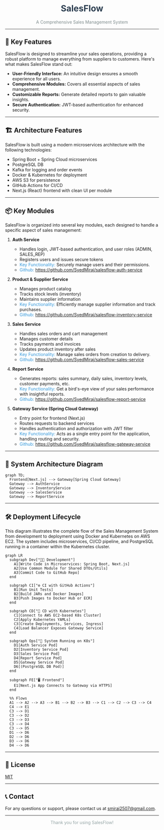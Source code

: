 <div align="center">
  <h1 style="color: #2c3e50;">SalesFlow</h1>
  <p style="color: #7f8c8d;">A Comprehensive Sales Management System</p>
</div>

---

## 🌟 Key Features

SalesFlow is designed to streamline your sales operations, providing a robust platform to manage everything from suppliers to customers. Here's what makes SalesFlow stand out:

* **User-Friendly Interface:** An intuitive design ensures a smooth experience for all users.
* **Comprehensive Modules:** Covers all essential aspects of sales management.
* **Customizable Reports:** Generate detailed reports to gain valuable insights.
* **Secure Authentication:** JWT-based authentication for enhanced security.


---

## 🏗️ Architecture Features

SalesFlow is built using a modern microservices architecture with the following technologies:

* Spring Boot + Spring Cloud microservices
* PostgreSQL DB
* Kafka for logging and order events
* Docker & Kubernetes for deployment
* AWS S3 for persistence
* GitHub Actions for CI/CD
* Next.js (React) frontend with clean UI per module

---

## 📦 Key Modules

SalesFlow is organized into several key modules, each designed to handle a specific aspect of sales management:

1.  **Auth Service**
    * Handles login, JWT-based authentication, and user roles (ADMIN, SALES\_REP)
    * Registers users and issues secure tokens
    * <span style="color: #3498db;">Key Functionality:</span> Securely manage users and their permissions.
    * <span style="color: #3498db;">Github:</span> https://github.com/SyedMiraj/salesflow-auth-service

2.  **Product & Supplier Service**
    * Manages product catalog
    * Tracks stock levels (inventory)
    * Maintains supplier information
    * <span style="color: #3498db;">Key Functionality:</span> Efficiently manage supplier information and track purchases.
    * <span style="color: #3498db;">Github:</span> https://github.com/SyedMiraj/salesflow-inventory-service

3.  **Sales Service**
    * Handles sales orders and cart management
    * Manages customer details
    * Tracks payments and invoices
    * Updates product inventory after sales
    * <span style="color: #3498db;">Key Functionality:</span> Manage sales orders from creation to delivery.
    * <span style="color: #3498db;">Github:</span> https://github.com/SyedMiraj/salesflow-sales-service

4.  **Report Service**
    * Generates reports: sales summary, daily sales, inventory levels, customer payments, etc.
    * <span style="color: #3498db;">Key Functionality:</span> Get a bird's-eye view of your sales performance with insightful reports.
    * <span style="color: #3498db;">Github:</span> https://github.com/SyedMiraj/salesflow-report-service

5.  **Gateway Service (Spring Cloud Gateway)**
    * Entry point for frontend (Next.js)
    * Routes requests to backend services
    * Handles authentication and authorization with JWT filter
    * <span style="color: #3498db;">Key Functionality:</span> Acts as a single entry point for the application, handling routing and security.
    * <span style="color: #3498db;">Github:</span> https://github.com/SyedMiraj/salesflow-gateway-service

---

## 🧭 System Architecture Diagram

```mermaid
graph TD;
  Frontend[Next.js] --> Gateway[Spring Cloud Gateway]
  Gateway --> AuthService
  Gateway --> InventoryService
  Gateway --> SalesService
  Gateway --> ReportService
```

---

## 🛠️ Deployment Lifecycle

This diagram illustrates the complete flow of the Sales Management System from development to deployment using Docker and Kubernetes on AWS EC2. The system includes microservices, CI/CD pipeline, and PostgreSQL running in a container within the Kubernetes cluster.

```mermaid
graph LR
  subgraph Dev["🧑‍💻 Development"]
    A1[Write Code in Microservices: Spring Boot, Next.js]
    A2[Use Common Module for Shared DTOs/Utils]
    A3[Commit Code to GitHub Repo]
  end

  subgraph CI["⚙️ CI with GitHub Actions"]
    B1[Run Unit Tests]
    B2[Build JARs and Docker Images]
    B3[Push Images to Docker Hub or ECR]
  end

  subgraph CD["🚀 CD with Kubernetes"]
    C1[Connect to AWS EC2-based K8s Cluster]
    C2[Apply Kubernetes YAMLs]
    C3[Create Deployments, Services, Ingress]
    C4[Load Balancer Exposes Gateway Service]
  end

  subgraph Ops["🧩 System Running on K8s"]
    D1[Auth Service Pod]
    D2[Inventory Service Pod]
    D3[Sales Service Pod]
    D4[Report Service Pod]
    D5[Gateway Service Pod]
    D6[(PostgreSQL DB Pod)]
  end

  subgraph FE["🖥️ Frontend"]
    E1[Next.js App Connects to Gateway via HTTPS]
  end

  %% Flows
  A1 --> A2 --> A3 --> B1 --> B2 --> B3 --> C1 --> C2 --> C3 --> C4
  C4 --> E1
  C3 --> D1
  C3 --> D2
  C3 --> D3
  C3 --> D4
  C3 --> D5
  D1 --> D6
  D2 --> D6
  D3 --> D6
  D4 --> D6
```

---

## 📄 License

[MIT](LICENSE)

---

## 📞 Contact

For any questions or support, please contact us at [smiraj2507@gmail.com](mailto:smiraj2507@gmail).

---

<div align="center">
  <p style="color: #95a5a6;">Thank you for using SalesFlow!</p>
</div>
